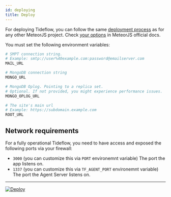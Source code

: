 ```yaml
---
id: deploying
title: Deploy
---
```


For deploying Tideflow, you can follow the same
[deployment process](https://guide.meteor.com/deployment.html) as for any other
MeteorJS project. Check [your options](https://guide.meteor.com/deployment.html#deployment-options)
in MeteorJS official docs.

You must set the following environment variables:

```bash
# SMPT connection string.
# Example: smtp://user%40example.com:password@emailserver.com
MAIL_URL  

# MongoDB connection string
MONGO_URL 

# MongoDB Oplog. Pointing to a replica set.
# Optional. If not provided, you might experience performance issues.
MONGO_OPLOG_URL 

# The site's main url
# Example: https://subdomain.example.com
ROOT_URL
```

## Network requirements

For a fully operational Tideflow, you need to have access and exposed the following ports via your firewall:

- `3000` (you can customize this via `PORT` environemnt variable) The port the app listens on.
- `1337` (you can customize this via `TF_AGENT_PORT` environemnt variable) The port the Agent Server listens on.

---

[![Deploy](https://www.herokucdn.com/deploy/button.svg)](https://heroku.com/deploy?template=https://github.com/tideflow-io/tideflow)
